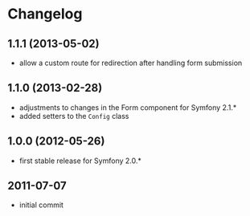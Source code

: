 # Changelog

## 1.1.1 (2013-05-02)

- allow a custom route for redirection after handling form submission

## 1.1.0 (2013-02-28)

- adjustments to changes in the Form component for Symfony 2.1.*
- added setters to the `Config` class

## 1.0.0 (2012-05-26)

- first stable release for Symfony 2.0.*

## 2011-07-07

- initial commit
